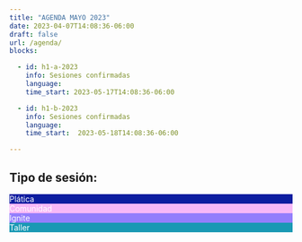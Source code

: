 ```yaml
---
title: "AGENDA MAYO 2023"
date: 2023-04-07T14:08:36-06:00
draft: false
url: /agenda/
blocks: 

  - id: h1-a-2023
    info: Sesiones confirmadas
    language: 
    time_start: 2023-05-17T14:08:36-06:00 

  - id: h1-b-2023
    info: Sesiones confirmadas
    language: 
    time_start:  2023-05-18T14:08:36-06:00

---
```


## Tipo de sesión:

<div class="color-code-list mb-4">
  <div class="color-code-item" style="background-color: #0c1da0; color: white;">Plática</div>
  <div class="color-code-item" style="background-color: #f7b8f7; color: white;">Comunidad</div>
  <div class="color-code-item" style="background-color: #937EFC; color: white;">Ignite</div>
<div class="color-code-item" style="background-color: #1999B4; color: white;">Taller</div>

</div>



